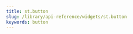 ```yaml
---
title: st.button
slug: /library/api-reference/widgets/st.button
keywords: button
---
```


<Autofunction function="streamlit.button" />